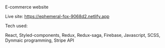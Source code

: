 E-commerce website

Live site: https://ephemeral-fox-9068d2.netlify.app

Tech used:

React,
Styled-components,
Redux,
Redux-saga,
Firebase,
Javascript,
SCSS,
Dynmaic programming,
Stripe API
